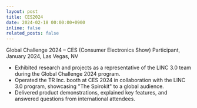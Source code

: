 ```yaml
---
layout: post
title: CES2024
date: 2024-02-18 00:00:00+0900
inline: false
related_posts: false
---
```

Global Challenge 2024 – CES (Consumer Electronics Show)
Participant, January 2024, Las Vegas, NV

<ul>
    <li>Exhibited research and projects as a representative of the LINC 3.0 team during the Global Challenge 2024 program.</li>
    <li>Operated the TR Inc. booth at CES 2024 in collaboration with the LINC 3.0 program, showcasing "The Spirokit" to a global audience.</li>
    <li>Delivered product demonstrations, explained key features, and answered questions from international attendees.</li>
</ul>
